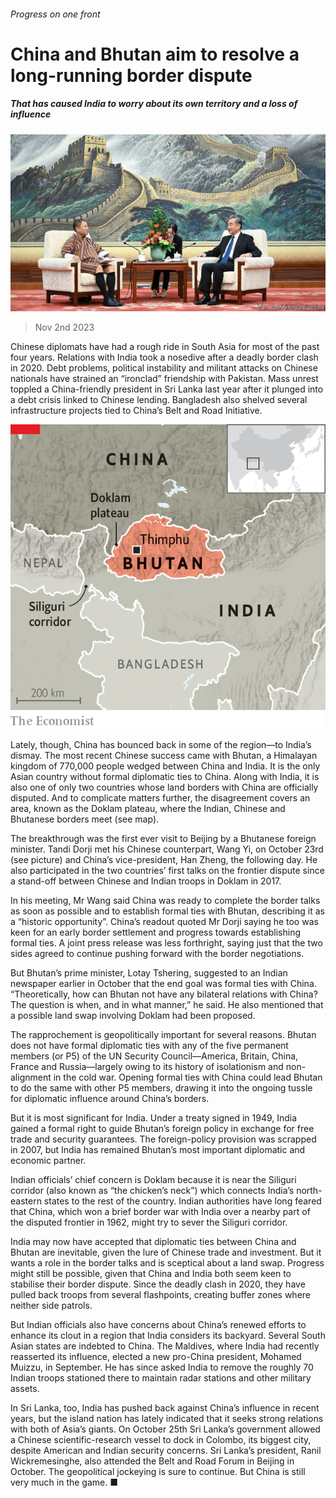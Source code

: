 ###### Progress on one front

# China and Bhutan aim to resolve a long-running border dispute 

##### That has caused India to worry about its own territory and a loss of influence 

![image](images/20231104_CNP002.jpg) 

> Nov 2nd 2023 

Chinese diplomats have had a rough ride in South Asia for most of the past four years. Relations with India took a nosedive after a deadly border clash in 2020. Debt problems, political instability and militant attacks on Chinese nationals have strained an “ironclad” friendship with Pakistan. Mass unrest toppled a China-friendly president in Sri Lanka last year after it plunged into a debt crisis linked to Chinese lending. Bangladesh also shelved several infrastructure projects tied to China’s Belt and Road Initiative. 

![image](images/20231104_CNM960.png) 


Lately, though, China has bounced back in some of the region—to India’s dismay. The most recent Chinese success came with Bhutan, a Himalayan kingdom of 770,000 people wedged between China and India. It is the only Asian country without formal diplomatic ties to China. Along with India, it is also one of only two countries whose land borders with China are officially disputed. And to complicate matters further, the disagreement covers an area, known as the Doklam plateau, where the Indian, Chinese and Bhutanese borders meet (see map). 

The breakthrough was the first ever visit to Beijing by a Bhutanese foreign minister. Tandi Dorji met his Chinese counterpart, Wang Yi, on October 23rd (see picture) and China’s vice-president, Han Zheng, the following day. He also participated in the two countries’ first talks on the frontier dispute since a stand-off between Chinese and Indian troops in Doklam in 2017. 

In his meeting, Mr Wang said China was ready to complete the border talks as soon as possible and to establish formal ties with Bhutan, describing it as a “historic opportunity”. China’s readout quoted Mr Dorji saying he too was keen for an early border settlement and progress towards establishing formal ties. A joint press release was less forthright, saying just that the two sides agreed to continue pushing forward with the border negotiations. 

But Bhutan’s prime minister, Lotay Tshering, suggested to an Indian newspaper earlier in October that the end goal was formal ties with China. “Theoretically, how can Bhutan not have any bilateral relations with China? The question is when, and in what manner,” he said. He also mentioned that a possible land swap involving Doklam had been proposed. 

The rapprochement is geopolitically important for several reasons. Bhutan does not have formal diplomatic ties with any of the five permanent members (or P5) of the UN Security Council—America, Britain, China, France and Russia—largely owing to its history of isolationism and non-alignment in the cold war. Opening formal ties with China could lead Bhutan to do the same with other P5 members, drawing it into the ongoing tussle for diplomatic influence around China’s borders. 

But it is most significant for India. Under a treaty signed in 1949, India gained a formal right to guide Bhutan’s foreign policy in exchange for free trade and security guarantees. The foreign-policy provision was scrapped in 2007, but India has remained Bhutan’s most important diplomatic and economic partner.

Indian officials’ chief concern is Doklam because it is near the Siliguri corridor (also known as “the chicken’s neck”) which connects India’s north-eastern states to the rest of the country. Indian authorities have long feared that China, which won a brief border war with India over a nearby part of the disputed frontier in 1962, might try to sever the Siliguri corridor.

India may now have accepted that diplomatic ties between China and Bhutan are inevitable, given the lure of Chinese trade and investment. But it wants a role in the border talks and is sceptical about a land swap. Progress might still be possible, given that China and India both seem keen to stabilise their border dispute. Since the deadly clash in 2020, they have pulled back troops from several flashpoints, creating buffer zones where neither side patrols. 

But Indian officials also have concerns about China’s renewed efforts to enhance its clout in a region that India considers its backyard. Several South Asian states are indebted to China. The Maldives, where India had recently reasserted its influence, elected a new pro-China president, Mohamed Muizzu, in September. He has since asked India to remove the roughly 70 Indian troops stationed there to maintain radar stations and other military assets.

In Sri Lanka, too, India has pushed back against China’s influence in recent years, but the island nation has lately indicated that it seeks strong relations with both of Asia’s giants. On October 25th Sri Lanka’s government allowed a Chinese scientific-research vessel to dock in Colombo, its biggest city, despite American and Indian security concerns. Sri Lanka’s president, Ranil Wickremesinghe, also attended the Belt and Road Forum in Beijing in October. The geopolitical jockeying is sure to continue. But China is still very much in the game. ■


